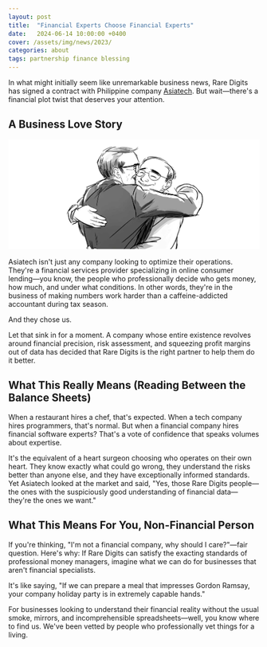 ```yaml
---
layout: post
title:  "Financial Experts Choose Financial Experts"
date:   2024-06-14 10:00:00 +0400
cover: /assets/img/news/2023/
categories: about
tags: partnership finance blessing
---
```


In what might initially seem like unremarkable business news, Rare Digits has signed a contract with Philippine company [Asiatech](https://onlineloanspilipinas.ph/en). But wait—there's a financial plot twist that deserves your attention.

## A Business Love Story

![](/assets/img/newsroom/2024/asiatech.jpg)

Asiatech isn't just any company looking to optimize their operations. They're a financial services provider specializing in online consumer lending—you know, the people who professionally decide who gets money, how much, and under what conditions. In other words, they're in the business of making numbers work harder than a caffeine-addicted accountant during tax season.

And they chose us.

Let that sink in for a moment. A company whose entire existence revolves around financial precision, risk assessment, and squeezing profit margins out of data has decided that Rare Digits is the right partner to help them do it better.

## What This Really Means (Reading Between the Balance Sheets)

When a restaurant hires a chef, that's expected. When a tech company hires programmers, that's normal. But when a financial company hires financial software experts? That's a vote of confidence that speaks volumes about expertise.

It's the equivalent of a heart surgeon choosing who operates on their own heart. They know exactly what could go wrong, they understand the risks better than anyone else, and they have exceptionally informed standards. Yet Asiatech looked at the market and said, "Yes, those Rare Digits people—the ones with the suspiciously good understanding of financial data—they're the ones we want."

## What This Means For You, Non-Financial Person

If you're thinking, "I'm not a financial company, why should I care?"—fair question. Here's why: If Rare Digits can satisfy the exacting standards of professional money managers, imagine what we can do for businesses that aren't financial specialists.

It's like saying, "If we can prepare a meal that impresses Gordon Ramsay, your company holiday party is in extremely capable hands."

For businesses looking to understand their financial reality without the usual smoke, mirrors, and incomprehensible spreadsheets—well, you know where to find us. We've been vetted by people who professionally vet things for a living.
